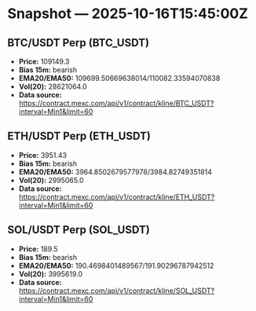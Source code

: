 # Snapshot — 2025-10-16T15:45:00Z

## BTC/USDT Perp (BTC_USDT)
- **Price:** 109149.3
- **Bias 15m:** bearish
- **EMA20/EMA50:** 109699.50669638014/110082.33594070838
- **Vol(20):** 28621064.0
- **Data source:** https://contract.mexc.com/api/v1/contract/kline/BTC_USDT?interval=Min1&limit=60

## ETH/USDT Perp (ETH_USDT)
- **Price:** 3951.43
- **Bias 15m:** bearish
- **EMA20/EMA50:** 3964.8502679577978/3984.82749351814
- **Vol(20):** 2995065.0
- **Data source:** https://contract.mexc.com/api/v1/contract/kline/ETH_USDT?interval=Min1&limit=60

## SOL/USDT Perp (SOL_USDT)
- **Price:** 189.5
- **Bias 15m:** bearish
- **EMA20/EMA50:** 190.4698401489567/191.90296787942512
- **Vol(20):** 3995619.0
- **Data source:** https://contract.mexc.com/api/v1/contract/kline/SOL_USDT?interval=Min1&limit=60
